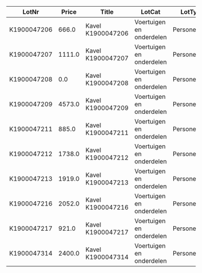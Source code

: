 LotNr|Price|Title|LotCat|LotType|ItemBrand|ItemType|Mfdate|Mfyear|APKdate|benzine|diesel|lpg|hybrid|electric|automatic|cabriolet|OdoKM|OdoMLS|OpH|NAP|Reg|ForeignReg|import|jfc|maybe_reg|no_cvo|no_igk|no_inireg|no_key|no_nlreg193|no_nlreg194|no_odo|no_orireg|no_rdw|no_reg|no_regneeded|no_road|rdw150|rhd|taxi|BTW|disclaim1|disclaim2|disclaim3|disclaim4|Draw|SupInfo|Note|Raw_text|rdwinfo|Images|N_images|Source|early_reg|locked|wo_frame|used_parts|disclaim_cr6|import22_btw21|import27_btw21|OdoKM_num|disclaim12|crewcab|carwrap|no_vin
-----|-----|-----|-----|-----|-----|-----|-----|-----|-----|-----|-----|-----|-----|-----|-----|-----|-----|-----|-----|-----|-----|-----|-----|-----|-----|-----|-----|-----|-----|-----|-----|-----|-----|-----|-----|-----|-----|-----|-----|-----|-----|-----|-----|-----|-----|-----|-----|-----|-----|-----|-----|-----|-----|-----|-----|-----|-----|-----|-----|-----|-----|-----|-----|-----|-----
K1900047206|666.0|Kavel K1900047206|Voertuigen en onderdelen |Personenauto|VOLVO|v50; 1.6d|15.06.2005|||False|True|False|False|False|False|False|353.272||||41-RN-RL|Nederlands|False|False|False|False|False|False|False|0.0|True|False|True|False|True|False|False|True|False|False||True|True|False|0.0|False|.. suplm. info. ..|False|.. raw text ..|.. rdw info ..|['http://www.domeinenrz.nl/ufc/static/1553606670/thumb/domeinenrz_sites/f80f7d997d97cf39e82addb1d92b3370/1024/768/image.jpg', 'http://www.domeinenrz.nl/ufc/static/1553606666/thumb/domeinenrz_sites/aaa86055897ef95b3bba54b2e8047071/1024/768/image.jpg', 'http://www.domeinenrz.nl/ufc/static/1553606660/thumb/domeinenrz_sites/3ba6e49b3fdfbcb92d0bdf5305848477/1024/768/image.jpg']|3.0|http://www.domeinenrz.nl/catalogus/verkoop_bij_inschrijving_2019-0004_april?=&veilingen=2019-0004&meerfotos=K1900047206|False|False|False||False|||||False|False|False
K1900047207|1111.0|Kavel K1900047207|Voertuigen en onderdelen |Personenauto|VOLVO|v70; d5 aut.|19.05.2004|||False|True|False|False|False|True|False|398.248|||onlogisch|64-PF-HH||False|False|False|False|False|False|False|0.0|False|False|False|False|False|False|False|False|False|False||True|True|False|0.0|False|.. suplm. info. ..|False|.. raw text ..|.. rdw info ..|['http://www.domeinenrz.nl/ufc/static/1553606668/thumb/domeinenrz_sites/cd6216a39dea3e2098f1e5903e2bfc2a/1024/768/image.jpg', 'http://www.domeinenrz.nl/ufc/static/1553606659/thumb/domeinenrz_sites/265b791a0213ec9b9586d871947cde94/1024/768/image.jpg', 'http://www.domeinenrz.nl/ufc/static/1553606666/thumb/domeinenrz_sites/a395d47bdc951ef9b353a7ff3e1e99ae/1024/768/image.jpg']|3.0|http://www.domeinenrz.nl/catalogus/verkoop_bij_inschrijving_2019-0004_april?=&veilingen=2019-0004&meerfotos=K1900047207|False|False|False||False|||||False|False|False
K1900047208|0.0|Kavel K1900047208|Voertuigen en onderdelen |Personenauto|BMW|520|30.06.2007|||False|True|False|False|False|False|False|313.818|||||Pools|False|False|False|True|False|False|False|0.0|True|False|False|False|True|False|False|True|False|False||True|True|False|0.0|False|.. suplm. info. ..|False|.. raw text ..|.. rdw info ..|['http://www.domeinenrz.nl/ufc/static/1553606662/thumb/domeinenrz_sites/6a6c093d47781f59fe4a1d2f6d0052ab/1024/768/image.jpg', 'http://www.domeinenrz.nl/ufc/static/1553606662/thumb/domeinenrz_sites/61b63f4e487e96ea7e822b088b6f9c0b/1024/768/image.jpg', 'http://www.domeinenrz.nl/ufc/static/1553606660/thumb/domeinenrz_sites/2efc4c9cf1e821c850d4272631e8e216/1024/768/image.jpg']|3.0|http://www.domeinenrz.nl/catalogus/verkoop_bij_inschrijving_2019-0004_april?=&veilingen=2019-0004&meerfotos=K1900047208|False|False|False||False|||||False|False|False
K1900047209|4573.0|Kavel K1900047209|Voertuigen en onderdelen |Personenauto|VOLVO|v40|29.10.2012|||False|True|False|False|False|True|False|177.612||||8-TLV-59||False|False|False|False|False|False|True|0.0|False|False|False|False|False|False|False|False|False|False||True|True|False|0.0|False|.. suplm. info. ..|False|.. raw text ..|.. rdw info ..|['http://www.domeinenrz.nl/ufc/static/1553606670/thumb/domeinenrz_sites/f390400a87ad04568b6be9c8665173d5/1024/768/image.jpg', 'http://www.domeinenrz.nl/ufc/static/1553606664/thumb/domeinenrz_sites/9356aaffa913f85a2fd52aecfcf4968a/1024/768/image.jpg', 'http://www.domeinenrz.nl/ufc/static/1553606664/thumb/domeinenrz_sites/900f9615e9e9b2bff77e6ddc1c1dbf0b/1024/768/image.jpg']|3.0|http://www.domeinenrz.nl/catalogus/verkoop_bij_inschrijving_2019-0004_april?=&veilingen=2019-0004&meerfotos=K1900047209|False|False|False||False|||||False|False|False
K1900047211|885.0|Kavel K1900047211|Voertuigen en onderdelen |Personenauto|SAAB|93|10.05.2005|||False|True|False|False|False|False|False|209.338|||||Belgisch|False|False|False|True|False|False|False|0.0|True|False|False|False|True|False|False|True|False|False||True|True|False|0.0|False|.. suplm. info. ..|False|.. raw text ..|.. rdw info ..|['http://www.domeinenrz.nl/ufc/static/1553606661/thumb/domeinenrz_sites/456616fa1e024140481578ba20190039/1024/768/image.jpg', 'http://www.domeinenrz.nl/ufc/static/1553606665/thumb/domeinenrz_sites/9427a44349c0266b40d69f7e9915bb16/1024/768/image.jpg', 'http://www.domeinenrz.nl/ufc/static/1553606667/thumb/domeinenrz_sites/c1ffbc50c43dd937e65fdb82ba04e28f/1024/768/image.jpg']|3.0|http://www.domeinenrz.nl/catalogus/verkoop_bij_inschrijving_2019-0004_april?=&veilingen=2019-0004&meerfotos=K1900047211|False|False|False||False|||||False|False|False
K1900047212|1738.0|Kavel K1900047212|Voertuigen en onderdelen |Personenauto|FORD|focus|17.06.2008|||False|True|False|False|False|False|False|233.729|||logisch|2-SHL-80||False|False|False|False|False|False|False|0.0|False|False|False|False|False|False|False|False|False|False||True|True|False|0.0|False|.. suplm. info. ..|False|.. raw text ..|.. rdw info ..|['http://www.domeinenrz.nl/ufc/static/1553606663/thumb/domeinenrz_sites/76b6a1f9a24b0cb48b38618191276aaf/1024/768/image.jpg', 'http://www.domeinenrz.nl/ufc/static/1553606664/thumb/domeinenrz_sites/91e1c60c801c6ef6bd3b0802e07a5478/1024/768/image.jpg', 'http://www.domeinenrz.nl/ufc/static/1553606664/thumb/domeinenrz_sites/8643f0e299d63adb50af0911935371d1/1024/768/image.jpg']|3.0|http://www.domeinenrz.nl/catalogus/verkoop_bij_inschrijving_2019-0004_april?=&veilingen=2019-0004&meerfotos=K1900047212|False|False|False||False|||||False|False|False
K1900047213|1919.0|Kavel K1900047213|Voertuigen en onderdelen |Personenauto|SKODA|fabia|02.11.2010|||False|True|False|False|False|False|False|258.277|||logisch|35-NRV-1||False|False|False|False|False|False|False|0.0|False|False|False|False|False|False|False|False|False|False||True|True|False|0.0|False|.. suplm. info. ..|False|.. raw text ..|.. rdw info ..|['http://www.domeinenrz.nl/ufc/static/1553606659/thumb/domeinenrz_sites/17c41d5838a42a6b899f45bed7e139da/1024/768/image.jpg', 'http://www.domeinenrz.nl/ufc/static/1553606670/thumb/domeinenrz_sites/f74dc3414a702836613d5a275e249800/1024/768/image.jpg', 'http://www.domeinenrz.nl/ufc/static/1553606659/thumb/domeinenrz_sites/1936ca54230636784e7111611dc82766/1024/768/image.jpg']|3.0|http://www.domeinenrz.nl/catalogus/verkoop_bij_inschrijving_2019-0004_april?=&veilingen=2019-0004&meerfotos=K1900047213|False|False|False||False|||||False|False|False
K1900047216|2052.0|Kavel K1900047216|Voertuigen en onderdelen |Personenauto|KIA|rio|03.12.2011||09.11.2019|False|True|False|False|False|False|False|383.112|||logisch|20-SVG-1||False|False|False|False|False|False|False|0.0|False|False|False|False|False|False|False|False|False|False||True|True|False|0.0|False|.. suplm. info. ..|False|.. raw text ..|.. rdw info ..|['http://www.domeinenrz.nl/ufc/static/1553606666/thumb/domeinenrz_sites/acb1d7efd38cf909a5b9c49ae708c3cf/1024/768/image.jpg', 'http://www.domeinenrz.nl/ufc/static/1553606669/thumb/domeinenrz_sites/e0fd4e82ab6b716fc363d2075760a7ef/1024/768/image.jpg', 'http://www.domeinenrz.nl/ufc/static/1553606671/thumb/domeinenrz_sites/f9eebd90d6984af463e88b82ea6dafab/1024/768/image.jpg']|3.0|http://www.domeinenrz.nl/catalogus/verkoop_bij_inschrijving_2019-0004_april?=&veilingen=2019-0004&meerfotos=K1900047216|False|False|False||False|||||False|False|False
K1900047217|921.0|Kavel K1900047217|Voertuigen en onderdelen |Personenauto|VOLKSWAGEN|fox; 40 kw|11.08.2006||27.08.2019|True|False|False|False|False|False|False|220.208||||19-ZPR-5||False|False|False|False|False|False|False|0.0|False|False|False|False|False|False|False|False|False|False||True|True|False|0.0|False|.. suplm. info. ..|False|.. raw text ..|.. rdw info ..|['http://www.domeinenrz.nl/ufc/static/1553606669/thumb/domeinenrz_sites/df24da6870f1ed0b430dbdf3d8e5bd40/1024/768/image.jpg', 'http://www.domeinenrz.nl/ufc/static/1553606670/thumb/domeinenrz_sites/e9614230c61e73d580cba7bf878d42a7/1024/768/image.jpg', 'http://www.domeinenrz.nl/ufc/static/1553606671/thumb/domeinenrz_sites/fee0e7f5f70cf38af862c753bd1490d9/1024/768/image.jpg']|3.0|http://www.domeinenrz.nl/catalogus/verkoop_bij_inschrijving_2019-0004_april?=&veilingen=2019-0004&meerfotos=K1900047217|False|False|False||False|||||False|False|False
K1900047314|2400.0|Kavel K1900047314|Voertuigen en onderdelen |Personenauto|VOLKSWAGEN|caddy|10.02.2009|||False|True|False|False|False|False|False|343.157||||HP-959-V||False|False|False|False|False|False|False|0.0|False|False|False|False|False|False|False|False|False|False||True|True|False|0.0|False|.. suplm. info. ..|False|.. raw text ..|.. rdw info ..|['http://www.domeinenrz.nl/ufc/static/1553606663/thumb/domeinenrz_sites/7142e1e51e20f35a03340fac47b002d3/1024/768/image.jpg', 'http://www.domeinenrz.nl/ufc/static/1553606668/thumb/domeinenrz_sites/d3d8bbc9be0e07138b3e9f9b2e49faf0/1024/768/image.jpg', 'http://www.domeinenrz.nl/ufc/static/1553606668/thumb/domeinenrz_sites/d22ac7c6c5c603e6f2238f0f931be10d/1024/768/image.jpg']|3.0|http://www.domeinenrz.nl/catalogus/verkoop_bij_inschrijving_2019-0004_april?=&veilingen=2019-0004&meerfotos=K1900047314|False|False|False||False|||||False|False|False
